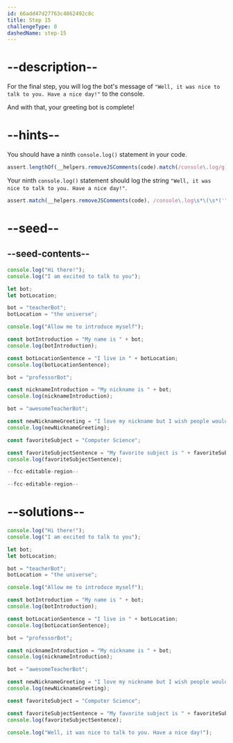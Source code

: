 ```yaml
---
id: 66add47d27763c4862492c8c
title: Step 15
challengeType: 0
dashedName: step-15
---
```


# --description--

For the final step, you will log the bot's message of `"Well, it was nice to talk to you. Have a nice day!"` to the console.

And with that, your greeting bot is complete!

# --hints--

You should have a ninth `console.log()` statement in your code.

```js
assert.lengthOf(__helpers.removeJSComments(code).match(/console\.log/g), 9);
```

Your ninth `console.log()` statement should log the string `"Well, it was nice to talk to you. Have a nice day!"`.

```js
assert.match(__helpers.removeJSComments(code), /console\.log\s*\(\s*('")Well\s*,\s*it\s*was\s*nice\s*to\s*talk\s*to\s*you\s*\.\s*Have\s*a\s*nice\s*day\s*!\1'\s*\)\s*/);
```

# --seed--

## --seed-contents--

```js
console.log("Hi there!");
console.log("I am excited to talk to you");

let bot;
let botLocation;

bot = "teacherBot";
botLocation = "the universe";

console.log("Allow me to introduce myself");

const botIntroduction = "My name is " + bot;
console.log(botIntroduction);

const botLocationSentence = "I live in " + botLocation;
console.log(botLocationSentence);

bot = "professorBot";

const nicknameIntroduction = "My nickname is " + bot;
console.log(nicknameIntroduction);

bot = "awesomeTeacherBot";

const newNicknameGreeting = "I love my nickname but I wish people would call me " + bot;
console.log(newNicknameGreeting);

const favoriteSubject = "Computer Science";

const favoriteSubjectSentence = "My favorite subject is " + favoriteSubject;
console.log(favoriteSubjectSentence);

--fcc-editable-region--

--fcc-editable-region--
```

# --solutions--

```js
console.log("Hi there!");
console.log("I am excited to talk to you");

let bot;
let botLocation;

bot = "teacherBot";
botLocation = "the universe";

console.log("Allow me to introduce myself");

const botIntroduction = "My name is " + bot;
console.log(botIntroduction);

const botLocationSentence = "I live in " + botLocation;
console.log(botLocationSentence);

bot = "professorBot";

const nicknameIntroduction = "My nickname is " + bot;
console.log(nicknameIntroduction);

bot = "awesomeTeacherBot";

const newNicknameGreeting = "I love my nickname but I wish people would call me " + bot;
console.log(newNicknameGreeting);

const favoriteSubject = "Computer Science";

const favoriteSubjectSentence = "My favorite subject is " + favoriteSubject;
console.log(favoriteSubjectSentence);

console.log("Well, it was nice to talk to you. Have a nice day!");
```

